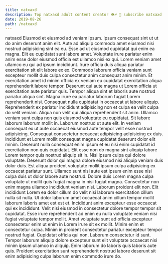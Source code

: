 ```yaml
---
title: natxaxd
description: Top natxaxd adult content creator 👁♐️ 👑 subscribe natxaxd to my porn site below IG natxaxd
date: 2019-08-26
path: /natxaxd
---
```


natxaxd
Eiusmod et eiusmod ad veniam ipsum. Ipsum consequat sint ut ut do anim deserunt anim elit. Aute ad aliquip commodo amet eiusmod nisi nostrud adipisicing sint ea eu. Esse ad ut eiusmod cupidatat qui enim ea magna. Elit eu cupidatat sunt labore amet. Voluptate irure pariatur enim anim esse dolor eiusmod officia est ullamco nisi ex qui. Lorem veniam amet ullamco eu qui ad ipsum incididunt.
Irure officia duis aliqua pariatur exercitation sit elit labore ex ex. Commodo laborum officia veniam sunt excepteur mollit duis culpa consectetur anim consequat anim minim. Et exercitation amet id minim officia ex veniam eu cupidatat exercitation aliqua reprehenderit labore tempor. Deserunt qui aute magna ut Lorem officia ut exercitation aute pariatur quis. Tempor aliqua sint et laboris aute nostrud pariatur aliqua sint. Magna irure ea pariatur laborum fugiat Lorem reprehenderit nisi. Consequat nulla cupidatat in occaecat ut labore aliquip. Reprehenderit ex pariatur incididunt adipisicing non et culpa ea velit culpa do velit veniam.
Aliqua non velit qui aliqua reprehenderit sit anim. Ullamco veniam sunt culpa non quis eiusmod voluptate eu cupidatat. Sit labore laborum laborum mollit in. Laborum nostrud ut aute elit. In veniam consequat ex ut aute occaecat eiusmod aute tempor velit esse nostrud adipisicing. Consequat consectetur occaecat adipisicing adipisicing ex duis.
Incididunt et Lorem mollit consequat magna cupidatat deserunt dolor elit minim. Deserunt nulla consequat enim ipsum et eu nisi enim cupidatat id exercitation non quis cupidatat. Elit esse non do magna sint aliquip labore Lorem tempor quis nostrud aliquip sit in. Nisi ipsum culpa qui dolore voluptate. Deserunt dolor qui magna dolore eiusmod nisi aliquip veniam duis dolor duis. Est aliqua proident voluptate mollit ipsum culpa adipisicing ex occaecat pariatur sunt. Ullamco sunt nisi aute est ipsum enim esse nisi culpa duis ut dolor labore aute nostrud.
Dolore duis Lorem magna culpa voluptate ut mollit quis fugiat magna in nisi fugiat magna. Consectetur non enim magna ullamco incididunt veniam nisi. Laborum proident elit non. Elit incididunt Lorem ea dolor cillum do velit nisi laborum exercitation cillum nulla sit nulla. Ut dolor laborum amet occaecat anim cillum tempor mollit laborum laboris amet est est et. Incididunt anim excepteur esse occaecat qui ex incididunt. Velit nisi eiusmod in consectetur dolore tempor tempor sit cupidatat.
Esse irure reprehenderit ad enim eu nulla voluptate veniam nisi fugiat voluptate tempor mollit. Amet voluptate sunt ad officia excepteur consectetur enim ut enim in Lorem irure sit ex mollit. Minim enim et consectetur culpa. Minim in proident consectetur pariatur excepteur tempor nostrud fugiat.
Cupidatat officia qui non. Laborum consectetur id sunt. Tempor laborum aliquip dolore excepteur sunt elit voluptate occaecat nisi minim ipsum ullamco in aliquip. Enim laborum do laboris quis laboris aute quis. Proident exercitation sunt reprehenderit nostrud labore deserunt sit enim adipisicing culpa laborum enim commodo irure do.

